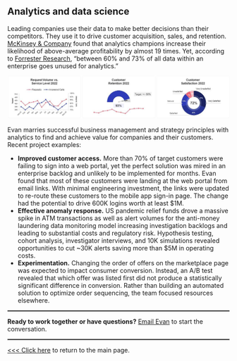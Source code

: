 ## Analytics and data science

Leading companies use their data to make better decisions than their competitors. They use it to drive customer acquisition, sales, and retention. [McKinsey & Company](https://www.mckinsey.com/capabilities/growth-marketing-and-sales/our-insights/five-facts-how-customer-analytics-boosts-corporate-performance) found that analytics champions increase their likelihood of above-average profitability by almost 19 times. Yet, according to [Forrester Research](https://www.forrester.com/blogs/hadoop-is-datas-darling-for-a-reason/), “between 60% and 73% of all data within an enterprise goes unused for analytics.” 

<p align="center">
  <img src="images/Customer service dashboard truncated.png?raw=true"/>
</p>

Evan marries successful business management and strategy principles with analytics to find and achieve value for companies and their customers. Recent project examples:
* **Improved customer access.** More than 70% of target customers were failing to sign into a web portal, yet the perfect solution was mired in an enterprise backlog and unlikely to be implemented for months. Evan found that most of these customers were landing at the web portal from email links. With minimal engineering investment, the links were updated to re-route these customers to the mobile app sign-in page. The change had the potential to drive 600K logins worth at least $1M.
* **Effective anomaly response.** US pandemic relief funds drove a massive spike in ATM transactions as well as alert volumes for the anti-money laundering data monitoring model increasing investigation backlogs and leading to substantial costs and regulatory risk. Hypothesis testing, cohort analysis, investigator interviews, and 10K simulations revealed opportunities to cut ~30K alerts saving more than $5M in operating costs.
* **Experimentation.**  Changing the order of offers on the marketplace page was expected to impact consumer conversion. Instead, an A/B test revealed that which offer was listed first did not produce a statistically significant difference in conversion. Rather than building an automated solution to optimize order sequencing, the team focused resources elsewhere.

<hr style="border:.1px solid gray">

**Ready to work together or have questions?** [Email Evan](mailto:grow.with.a.purpose@gmail.com) to start the conversation.

<hr style="border:.1px solid gray">

[<<< Click here](/index) to return to the main page.
